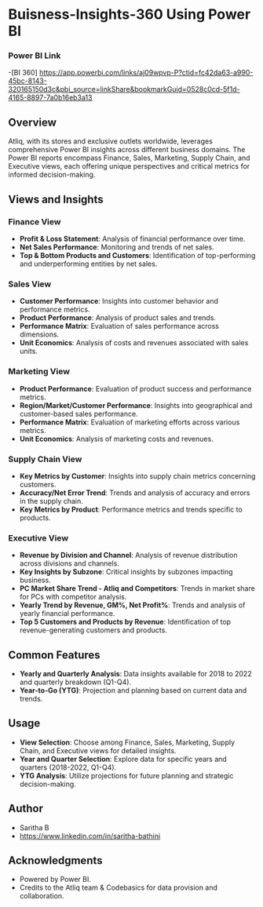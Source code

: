 # Buisness-Insights-360 Using Power BI
### Power BI Link
-[BI 360] https://app.powerbi.com/links/aj09wpvp-P?ctid=fc42da63-a990-45bc-8143-320165150d3c&pbi_source=linkShare&bookmarkGuid=0528c0cd-5f1d-4165-8897-7a0b16eb3a13

## Overview
Atliq, with its stores and exclusive outlets worldwide, leverages comprehensive Power BI insights across different business domains. The Power BI reports encompass Finance, Sales, Marketing, Supply Chain, and Executive views, each offering unique perspectives and critical metrics for informed decision-making.

## Views and Insights

### Finance View
- **Profit & Loss Statement**: Analysis of financial performance over time.
- **Net Sales Performance**: Monitoring and trends of net sales.
- **Top & Bottom Products and Customers**: Identification of top-performing and underperforming entities by net sales.

### Sales View
- **Customer Performance**: Insights into customer behavior and performance metrics.
- **Product Performance**: Analysis of product sales and trends.
- **Performance Matrix**: Evaluation of sales performance across dimensions.
- **Unit Economics**: Analysis of costs and revenues associated with sales units.

### Marketing View
- **Product Performance**: Evaluation of product success and performance metrics.
- **Region/Market/Customer Performance**: Insights into geographical and customer-based sales performance.
- **Performance Matrix**: Evaluation of marketing efforts across various metrics.
- **Unit Economics**: Analysis of marketing costs and revenues.

### Supply Chain View
- **Key Metrics by Customer**: Insights into supply chain metrics concerning customers.
- **Accuracy/Net Error Trend**: Trends and analysis of accuracy and errors in the supply chain.
- **Key Metrics by Product**: Performance metrics and trends specific to products.

### Executive View
- **Revenue by Division and Channel**: Analysis of revenue distribution across divisions and channels.
- **Key Insights by Subzone**: Critical insights by subzones impacting business.
- **PC Market Share Trend - Atliq and Competitors**: Trends in market share for PCs with competitor analysis.
- **Yearly Trend by Revenue, GM%, Net Profit%**: Trends and analysis of yearly financial performance.
- **Top 5 Customers and Products by Revenue**: Identification of top revenue-generating customers and products.

## Common Features
- **Yearly and Quarterly Analysis**: Data insights available for 2018 to 2022 and quarterly breakdown (Q1-Q4).
- **Year-to-Go (YTG)**: Projection and planning based on current data and trends.

## Usage
- **View Selection**: Choose among Finance, Sales, Marketing, Supply Chain, and Executive views for detailed insights.
- **Year and Quarter Selection**: Explore data for specific years and quarters (2018-2022, Q1-Q4).
- **YTG Analysis**: Utilize projections for future planning and strategic decision-making.

## Author
- Saritha B
- https://www.linkedin.com/in/saritha-bathini

## Acknowledgments
- Powered by Power BI.
- Credits to the Atliq team & Codebasics for data provision and collaboration.
